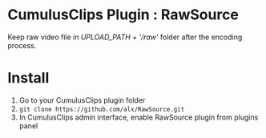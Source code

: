 CumulusClips Plugin : RawSource
===============================

Keep raw video file in *UPLOAD_PATH + '/raw'* folder after the encoding process.

# Install

1. Go to your CumulusClips plugin folder
2. ```git clone https://github.com/alx/RawSource.git```
3. In CumulusClips admin interface, enable RawSource plugin from plugins panel
